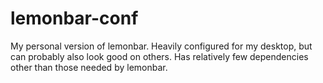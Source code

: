 # lemonbar-conf
My personal version of lemonbar. Heavily configured for my desktop, but can probably also look good on others. Has relatively few dependencies other than those needed by lemonbar.
